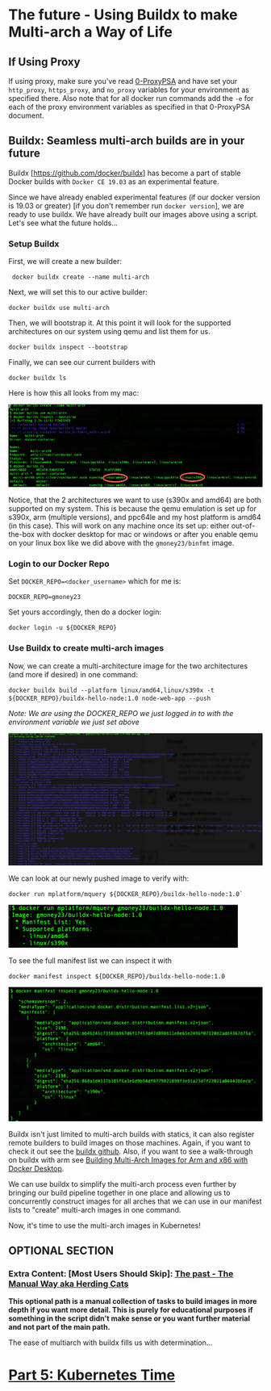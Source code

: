 # The future - Using Buildx to make Multi-arch a Way of Life

## If Using Proxy
If using proxy, make sure you've read [0-ProxyPSA](0-ProxyPSA.md) and have set your `http_proxy`, `https_proxy`, and `no_proxy` variables for your environment as specified there. Also note that for all docker run commands add the `-e` for each of the proxy environment variables as specified in that 0-ProxyPSA document.

## Buildx: Seamless multi-arch builds are in your future

Buildx [https://github.com/docker/buildx] has become a part of stable Docker builds with `Docker CE 19.03` as an experimental feature. 

Since we have already enabled experimental features (if our docker version is 19.03 or greater) [if you don't remember run `docker version`], we are ready to use buildx. We have already built our images above using a script. Let's see what the future holds...

### Setup Buildx

First, we will create a new builder:
```
 docker buildx create --name multi-arch
```
Next, we will set this to our active builder:
```
docker buildx use multi-arch
```
Then, we will bootstrap it. At this point it will look for the supported architectures on our system using qemu and list them for us.
```
docker buildx inspect --bootstrap
```
Finally, we can see our current builders with
```
docker buildx ls
```

Here is how this all looks from my mac:

![Buildx Mac Setup](images/buildx_setup.png)

Notice, that the 2 architectures we want to use (s390x and amd64) are both supported on my system. This is because the qemu emulation is set up for s390x, arm (multiple versions), and ppc64le and my host platform is amd64 (in this case). This will work on any machine once its set up: either out-of-the-box with docker desktop for mac or windows or after you enable qemu on your linux box like we did above with the `gmoney23/binfmt` image.

### Login to our Docker Repo

Set `DOCKER_REPO=<docker_username>` which for me is:

```
DOCKER_REPO=gmoney23
```

Set yours accordingly, then do a docker login:

```
docker login -u ${DOCKER_REPO}
```

### Use Buildx to create multi-arch images

Now, we can create a multi-architecture image for the two architectures (and more if desired) in one command:

```
docker buildx build --platform linux/amd64,linux/s390x -t ${DOCKER_REPO}/buildx-hello-node:1.0 node-web-app --push
```

*Note: We are using the DOCKER_REPO we just logged in to with the environment variable we just set above*

![Buildx Hello](images/buildx-build-hello-node.png)

We can look at our newly pushed image to verify with:

```
docker run mplatform/mquery ${DOCKER_REPO}/buildx-hello-node:1.0`
```
![mplatform buildx hello node](images/mplatform-buildx-hello-node.png)

To see the full manifest list we can inspect it with
```
docker manifest inspect ${DOCKER_REPO}/buildx-hello-node:1.0
```

![manifest buildx hello node](images/manifest-buildx-hello-node.png)

Buildx isn't just limited to multi-arch builds with statics, it can also register remote builders to build images on those machines. Again, if you want to check it out see the [buildx github](https://github.com/docker/buildx). Also, if you want to see a walk-through on buildx with arm see [Building Multi-Arch Images for Arm and x86 with Docker Desktop](https://engineering.docker.com/2019/04/multi-arch-images/).

We can use buildx to simplify the multi-arch process even further by bringing our build pipeline together in one place and allowing us to concurrently construct images for all arches that we can use in our manifest lists to "create" multi-arch images in one command.

Now, it's time to use the multi-arch images in Kubernetes!

## OPTIONAL SECTION

### Extra Content: [Most Users Should Skip]: [The past - The Manual Way aka Herding Cats](4-Multiarch-manual-addendum.md)

**This optional path is a manual collection of tasks to build images in more depth if you want more detail. This is purely for educational purposes if something in the script didn't make sense or you want further material and not part of the main path.**

The ease of multiarch with buildx fills us with determination...

# [Part 5: Kubernetes Time](5-Deploy-to-Kubernetes.md)
